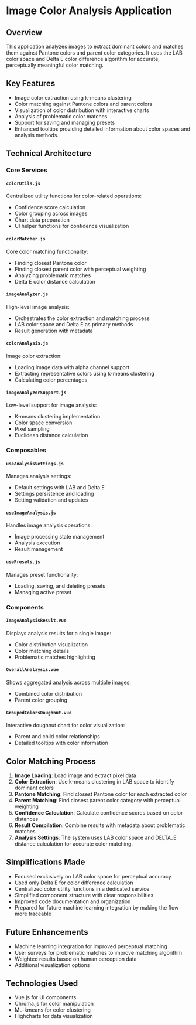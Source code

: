 # Image Color Analysis Application

## Overview
This application analyzes images to extract dominant colors and matches them against Pantone colors and parent color categories. It uses the LAB color space and Delta E color difference algorithm for accurate, perceptually meaningful color matching.

## Key Features
- Image color extraction using k-means clustering
- Color matching against Pantone colors and parent colors
- Visualization of color distribution with interactive charts
- Analysis of problematic color matches
- Support for saving and managing presets
- Enhanced tooltips providing detailed information about color spaces and analysis methods.

## Technical Architecture

### Core Services

#### `colorUtils.js`
Centralized utility functions for color-related operations:
- Confidence score calculation
- Color grouping across images
- Chart data preparation
- UI helper functions for confidence visualization

#### `colorMatcher.js`
Core color matching functionality:
- Finding closest Pantone color
- Finding closest parent color with perceptual weighting
- Analyzing problematic matches
- Delta E color distance calculation

#### `imageAnalyzer.js`
High-level image analysis:
- Orchestrates the color extraction and matching process
- LAB color space and Delta E as primary methods
- Result generation with metadata

#### `colorAnalysis.js`
Image color extraction:
- Loading image data with alpha channel support
- Extracting representative colors using k-means clustering
- Calculating color percentages

#### `imageAnalyzerSupport.js`
Low-level support for image analysis:
- K-means clustering implementation
- Color space conversion
- Pixel sampling
- Euclidean distance calculation

### Composables

#### `useAnalysisSettings.js`
Manages analysis settings:
- Default settings with LAB and Delta E
- Settings persistence and loading
- Setting validation and updates

#### `useImageAnalysis.js`
Handles image analysis operations:
- Image processing state management
- Analysis execution
- Result management

#### `usePresets.js`
Manages preset functionality:
- Loading, saving, and deleting presets
- Managing active preset

### Components

#### `ImageAnalysisResult.vue`
Displays analysis results for a single image:
- Color distribution visualization
- Color matching details
- Problematic matches highlighting

#### `OverallAnalaysis.vue`
Shows aggregated analysis across multiple images:
- Combined color distribution
- Parent color grouping

#### `GroupedColorsDoughnut.vue`
Interactive doughnut chart for color visualization:
- Parent and child color relationships
- Detailed tooltips with color information

## Color Matching Process
1. **Image Loading**: Load image and extract pixel data
2. **Color Extraction**: Use k-means clustering in LAB space to identify dominant colors
3. **Pantone Matching**: Find closest Pantone color for each extracted color
4. **Parent Matching**: Find closest parent color category with perceptual weighting
5. **Confidence Calculation**: Calculate confidence scores based on color distances
6. **Result Compilation**: Combine results with metadata about problematic matches
7. **Analysis Settings**: The system uses LAB color space and DELTA_E distance calculation for accurate color matching.

## Simplifications Made
- Focused exclusively on LAB color space for perceptual accuracy
- Used only Delta E for color difference calculation
- Centralized color utility functions in a dedicated service
- Simplified component structure with clear responsibilities
- Improved code documentation and organization
- Prepared for future machine learning integration by making the flow more traceable

## Future Enhancements
- Machine learning integration for improved perceptual matching
- User surveys for problematic matches to improve matching algorithm
- Weighted results based on human perception data
- Additional visualization options

## Technologies Used
- Vue.js for UI components
- Chroma.js for color manipulation
- ML-kmeans for color clustering
- Highcharts for data visualization

